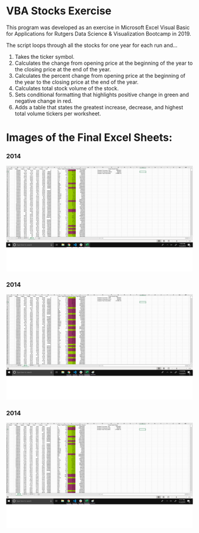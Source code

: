 # VBA Stocks Exercise

This program was developed as an exercise in Microsoft Excel Visual Basic for Applications for Rutgers Data Science & Visualization Bootcamp in 2019. 

The script loops through all the stocks for one year for each run and...
1. Takes the ticker symbol.
2. Calculates the change from opening price at the beginning of the year to the closing price at the end of the year.
3. Calculates the percent change from opening price at the beginning of the year to the closing price at the end of the year.
4. Calculates total stock volume of the stock.
5. Sets conditional formatting that highlights positive change in green and negative change in red.
6. Adds a table that states the greatest increase, decrease, and highest total volume tickers per worksheet.


# Images of the Final Excel Sheets:

### 2014
![Fig1](./imgs/2014_screenshotVBAwall_JB.png)

### 2014
![Fig1](./imgs/2015_screenshotVBAwall_JB.png)

### 2014
![Fig1](./imgs/2016_screenshotVBAwall_JB.png)